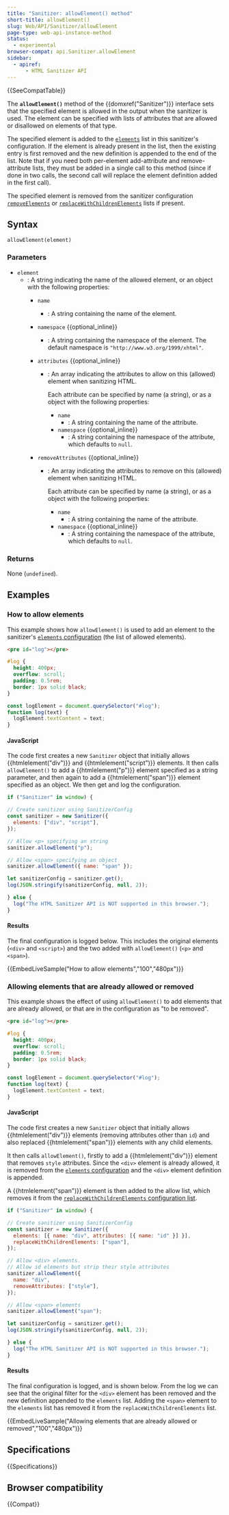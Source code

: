 ```yaml
---
title: "Sanitizer: allowElement() method"
short-title: allowElement()
slug: Web/API/Sanitizer/allowElement
page-type: web-api-instance-method
status:
  - experimental
browser-compat: api.Sanitizer.allowElement
sidebar:
  - apiref:
      - HTML Sanitizer API
---
```


{{SeeCompatTable}}

The **`allowElement()`** method of the {{domxref("Sanitizer")}} interface sets that the specified element is allowed in the output when the sanitizer is used.
The element can be specified with lists of attributes that are allowed or disallowed on elements of that type.

The specified element is added to the [`elements`](/en-US/docs/Web/API/SanitizerConfig#elements) list in this sanitizer's configuration.
If the element is already present in the list, then the existing entry is first removed and the new definition is appended to the end of the list.
Note that if you need both per-element add-attribute and remove-attribute lists, they must be added in a single call to this method (since if done in two calls, the second call will replace the element definition added in the first call).

The specified element is removed from the sanitizer configuration [`removeElements`](/en-US/docs/Web/API/SanitizerConfig#removeelements) or [`replaceWithChildrenElements`](/en-US/docs/Web/API/SanitizerConfig#replacewithchildrenelements) lists if present.

## Syntax

```js-nolint
allowElement(element)
```

### Parameters

- `element`
  - : A string indicating the name of the allowed element, or an object with the following properties:
    - `name`
      - : A string containing the name of the element.
    - `namespace` {{optional_inline}}
      - : A string containing the namespace of the element.
        The default namespace is `"http://www.w3.org/1999/xhtml"`.
    - `attributes` {{optional_inline}}
      - : An array indicating the attributes to allow on this (allowed) element when sanitizing HTML.

        Each attribute can be specified by name (a string), or as a object with the following properties:
        - `name`
          - : A string containing the name of the attribute.
        - `namespace` {{optional_inline}}
          - : A string containing the namespace of the attribute, which defaults to `null`.

    - `removeAttributes` {{optional_inline}}
      - : An array indicating the attributes to remove on this (allowed) element when sanitizing HTML.

        Each attribute can be specified by name (a string), or as a object with the following properties:
        - `name`
          - : A string containing the name of the attribute.
        - `namespace` {{optional_inline}}
          - : A string containing the namespace of the attribute, which defaults to `null`.

### Returns

None (`undefined`).

## Examples

### How to allow elements

This example shows how `allowElement()` is used to add an element to the sanitizer's [`elements` configuration](/en-US/docs/Web/API/SanitizerConfig#elements) (the list of allowed elements).

```html hidden
<pre id="log"></pre>
```

```css hidden
#log {
  height: 400px;
  overflow: scroll;
  padding: 0.5rem;
  border: 1px solid black;
}
```

```js hidden
const logElement = document.querySelector("#log");
function log(text) {
  logElement.textContent = text;
}
```

#### JavaScript

The code first creates a new `Sanitizer` object that initially allows {{htmlelement("div")}} and {{htmlelement("script")}} elements.
It then calls `allowElement()` to add a {{htmlelement("p")}} element specified as a string parameter, and then again to add a {{htmlelement("span")}} element specified as an object.
We then get and log the configuration.

```js hidden
if ("Sanitizer" in window) {
```

```js
// Create sanitizer using SanitizerConfig
const sanitizer = new Sanitizer({
  elements: ["div", "script"],
});

// Allow <p> specifying an string
sanitizer.allowElement("p");

// Allow <span> specifying an object
sanitizer.allowElement({ name: "span" });

let sanitizerConfig = sanitizer.get();
log(JSON.stringify(sanitizerConfig, null, 2));
```

```js hidden
} else {
  log("The HTML Sanitizer API is NOT supported in this browser.");
}
```

#### Results

The final configuration is logged below.
This includes the original elements (`<div>` and `<script>`) and the two added with `allowElement()` (`<p>` and `<span>`).

{{EmbedLiveSample("How to allow elements","100","480px")}}

### Allowing elements that are already allowed or removed

This example shows the effect of using `allowElement()` to add elements that are already allowed, or that are in the configuration as "to be removed".

```html hidden
<pre id="log"></pre>
```

```css hidden
#log {
  height: 400px;
  overflow: scroll;
  padding: 0.5rem;
  border: 1px solid black;
}
```

```js hidden
const logElement = document.querySelector("#log");
function log(text) {
  logElement.textContent = text;
}
```

#### JavaScript

The code first creates a new `Sanitizer` object that initially allows {{htmlelement("div")}} elements (removing attributes other than `id`) and also replaced {{htmlelement("span")}} elements with any child elements.

It then calls `allowElement()`, firstly to add a {{htmlelement("div")}} element that removes `style` attributes.
Since the `<div>` element is already allowed, it is removed from the [`elements` configuration](/en-US/docs/Web/API/SanitizerConfig#elements) and the `<div>` element definition is appended.

A {{htmlelement("span")}} element is then added to the allow list, which removes it from the [`replaceWithChildrenElements` configuration list](/en-US/docs/Web/API/SanitizerConfig#replacewithchildrenelements).

```js hidden
if ("Sanitizer" in window) {
```

```js
// Create sanitizer using SanitizerConfig
const sanitizer = new Sanitizer({
  elements: [{ name: "div", attributes: [{ name: "id" }] }],
  replaceWithChildrenElements: ["span"],
});

// Allow <div> elements.
// Allow id elements but strip their style attributes
sanitizer.allowElement({
  name: "div",
  removeAttributes: ["style"],
});

// Allow <span> elements
sanitizer.allowElement("span");

let sanitizerConfig = sanitizer.get();
log(JSON.stringify(sanitizerConfig, null, 2));
```

```js hidden
} else {
  log("The HTML Sanitizer API is NOT supported in this browser.");
}
```

#### Results

The final configuration is logged, and is shown below.
From the log we can see that the original filter for the `<div>` element has been removed and the new definition appended to the `elements` list.
Adding the `<span>` element to the `elements` list has removed it from the `replaceWithChildrenElements` list.

{{EmbedLiveSample("Allowing elements that are already allowed or removed","100","480px")}}

## Specifications

{{Specifications}}

## Browser compatibility

{{Compat}}
